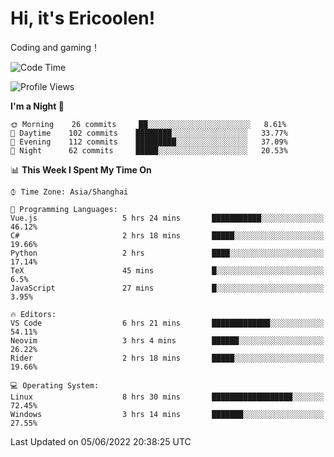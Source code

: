 # Hi, it's Ericoolen!
Coding and gaming！

<!--START_SECTION:waka-->
![Code Time](http://img.shields.io/badge/Code%20Time-309%20hrs%2024%20mins-blue)

![Profile Views](http://img.shields.io/badge/Profile%20Views-13-blue)

**I'm a Night 🦉** 

```text
🌞 Morning    26 commits     ██░░░░░░░░░░░░░░░░░░░░░░░   8.61% 
🌆 Daytime    102 commits    ████████░░░░░░░░░░░░░░░░░   33.77% 
🌃 Evening    112 commits    █████████░░░░░░░░░░░░░░░░   37.09% 
🌙 Night      62 commits     █████░░░░░░░░░░░░░░░░░░░░   20.53%

```


📊 **This Week I Spent My Time On** 

```text
⌚︎ Time Zone: Asia/Shanghai

💬 Programming Languages: 
Vue.js                   5 hrs 24 mins       ███████████░░░░░░░░░░░░░░   46.12% 
C#                       2 hrs 18 mins       █████░░░░░░░░░░░░░░░░░░░░   19.66% 
Python                   2 hrs               ████░░░░░░░░░░░░░░░░░░░░░   17.14% 
TeX                      45 mins             █░░░░░░░░░░░░░░░░░░░░░░░░   6.5% 
JavaScript               27 mins             █░░░░░░░░░░░░░░░░░░░░░░░░   3.95%

🔥 Editors: 
VS Code                  6 hrs 21 mins       █████████████░░░░░░░░░░░░   54.11% 
Neovim                   3 hrs 4 mins        ██████░░░░░░░░░░░░░░░░░░░   26.22% 
Rider                    2 hrs 18 mins       █████░░░░░░░░░░░░░░░░░░░░   19.66%

💻 Operating System: 
Linux                    8 hrs 30 mins       ██████████████████░░░░░░░   72.45% 
Windows                  3 hrs 14 mins       ███████░░░░░░░░░░░░░░░░░░   27.55%

```


 Last Updated on 05/06/2022 20:38:25 UTC
<!--END_SECTION:waka-->

